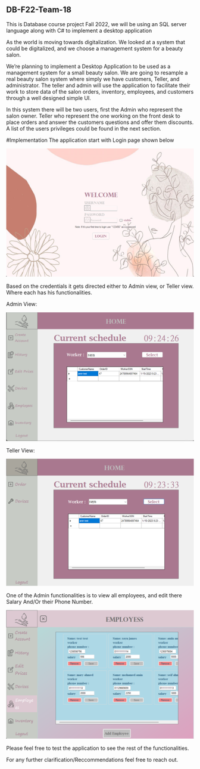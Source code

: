 ## DB-F22-Team-18
This is Database course project Fall 2022, we will be using an SQL server language along with C# to implement a desktop application

As the world is moving towards digitalization. We looked at a system that could be digitalized, and we choose a management system for a beauty salon.  

We’re planning to implement a Desktop Application to be used as a management system for a small beauty salon. We are going to resample a real beauty salon system where simply we have customers, Teller, and  administrator. The teller and admin will use the application to facilitate their work to store data of the salon orders, inventory, employees, and customers through a well designed simple UI. 

In this system there will be two users, first the Admin who represent the salon owner. Teller who represent the one working on the front desk to place orders and answer the customers questions and offer them discounts. A list of the users privileges could be found in the next section.

#Implementation
The application start with Login page shown below

![](Images/Login.png)

Based on the credentials it gets directed either to Admin view, or Teller view. Where each has his functionalities.

Admin View:

![](Images/admin_view.png)

Teller View:

![](Images/Teller_view.png)

One of the Admin functionalities is to view all employees, and edit there Salary And/Or their Phone Number.

![](Images/employess.png)

Please feel free to test the application to see the rest of the functionalities.

For any further clarification/Reccommendations feel free to reach out.
